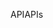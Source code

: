 <span data-ttu-id="68b62-101">API</span><span class="sxs-lookup"><span data-stu-id="68b62-101">APIs</span></span>